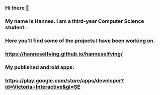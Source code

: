 ### Hi there 👋
### My name is Hannes. I am a third-year Computer Science student.
### Here you'll find some of the projects I have been working on.
### https://hanneselfving.github.io/hanneselfving/
### My published android apps:
### https://play.google.com/store/apps/developer?id=Victoria+Interactive&gl=SE
